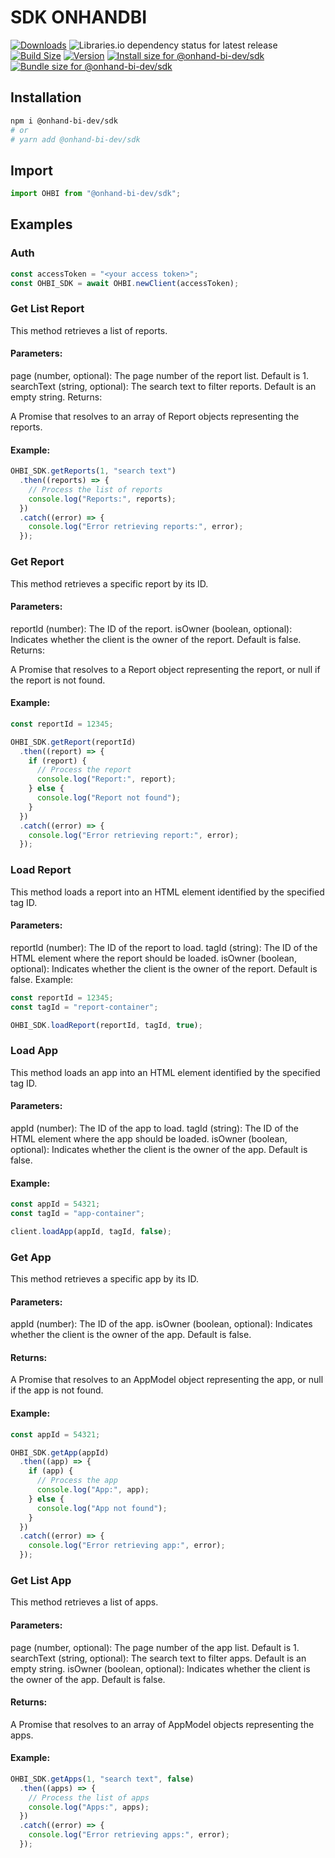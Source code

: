 # SDK ONHANDBI

[![Downloads](https://img.shields.io/npm/dt/@onhand-bi-dev/sdk.svg?style=flat&color=success)](https://www.npmjs.com/package/@onhand-bi-dev/sdk)
![Libraries.io dependency status for latest release](https://img.shields.io/librariesio/release/npm/@onhand-bi-dev/sdk)
[![Build Size](https://img.shields.io/bundlejs/size/@onhand-bi-dev/sdk)](https://pkg-size.dev/@onhand-bi-dev/sdk)
[![Version](https://img.shields.io/npm/v/@onhand-bi-dev/sdk?style=flat&color=success)](https://www.npmjs.com/package/@onhand-bi-dev/sdk)
<a href="https://pkg-size.dev/@onhand-bi-dev/sdk"><img src="https://pkg-size.dev/badge/install/103906" title="Install size for @onhand-bi-dev/sdk"></a>
<a href="https://pkg-size.dev/@onhand-bi-dev/sdk"><img src="https://pkg-size.dev/badge/bundle/24854" title="Bundle size for @onhand-bi-dev/sdk"></a>

## Installation

```bash
npm i @onhand-bi-dev/sdk
# or
# yarn add @onhand-bi-dev/sdk
```

## Import

```js
import OHBI from "@onhand-bi-dev/sdk";
```

## Examples

### Auth

```js
const accessToken = "<your access token>";
const OHBI_SDK = await OHBI.newClient(accessToken);
```

### Get List Report

This method retrieves a list of reports.

#### Parameters:

page (number, optional): The page number of the report list. Default is 1.
searchText (string, optional): The search text to filter reports. Default is an empty string.
Returns:

A Promise that resolves to an array of Report objects representing the reports.

#### Example:

```js
OHBI_SDK.getReports(1, "search text")
  .then((reports) => {
    // Process the list of reports
    console.log("Reports:", reports);
  })
  .catch((error) => {
    console.log("Error retrieving reports:", error);
  });
```

### Get Report

This method retrieves a specific report by its ID.

#### Parameters:

reportId (number): The ID of the report.
isOwner (boolean, optional): Indicates whether the client is the owner of the report. Default is false.
Returns:

A Promise that resolves to a Report object representing the report, or null if the report is not found.

#### Example:

```js
const reportId = 12345;

OHBI_SDK.getReport(reportId)
  .then((report) => {
    if (report) {
      // Process the report
      console.log("Report:", report);
    } else {
      console.log("Report not found");
    }
  })
  .catch((error) => {
    console.log("Error retrieving report:", error);
  });
```

### Load Report

This method loads a report into an HTML element identified by the specified tag ID.

#### Parameters:

reportId (number): The ID of the report to load.
tagId (string): The ID of the HTML element where the report should be loaded.
isOwner (boolean, optional): Indicates whether the client is the owner of the report. Default is false.
Example:

```js
const reportId = 12345;
const tagId = "report-container";

OHBI_SDK.loadReport(reportId, tagId, true);
```

### Load App

This method loads an app into an HTML element identified by the specified tag ID.

#### Parameters:

appId (number): The ID of the app to load.
tagId (string): The ID of the HTML element where the app should be loaded.
isOwner (boolean, optional): Indicates whether the client is the owner of the app. Default is false.

#### Example:

```js
const appId = 54321;
const tagId = "app-container";

client.loadApp(appId, tagId, false);
```

### Get App

This method retrieves a specific app by its ID.

#### Parameters:

appId (number): The ID of the app.
isOwner (boolean, optional): Indicates whether the client is the owner of the app. Default is false.

#### Returns:

A Promise that resolves to an AppModel object representing the app, or null if the app is not found.

#### Example:

```js
const appId = 54321;

OHBI_SDK.getApp(appId)
  .then((app) => {
    if (app) {
      // Process the app
      console.log("App:", app);
    } else {
      console.log("App not found");
    }
  })
  .catch((error) => {
    console.log("Error retrieving app:", error);
  });
```

### Get List App

This method retrieves a list of apps.

#### Parameters:

page (number, optional): The page number of the app list. Default is 1.
searchText (string, optional): The search text to filter apps. Default is an empty string.
isOwner (boolean, optional): Indicates whether the client is the owner of the app. Default is false.

#### Returns:

A Promise that resolves to an array of AppModel objects representing the apps.

#### Example:

```js
OHBI_SDK.getApps(1, "search text", false)
  .then((apps) => {
    // Process the list of apps
    console.log("Apps:", apps);
  })
  .catch((error) => {
    console.log("Error retrieving apps:", error);
  });
```
